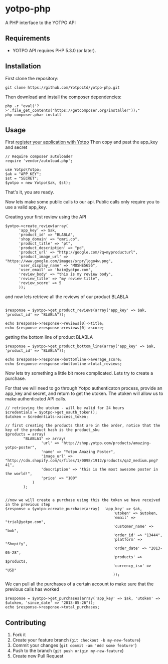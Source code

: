 yotpo-php
=========

A PHP interface to the YOTPO API


## Requirements

* YOTPO API requires PHP 5.3.0 (or later).

## Installation

First clone the repository:

    git clone https://github.com/YotpoLtd/yotpo-php.git

Then download and install the composer dependencies:

    php -r "eval('?>'.file_get_contents('https://getcomposer.org/installer'));"
    php composer.phar install

## Usage

First [register your application with Yotpo][register]
Then copy and past the app_key and secret

```php5
// Require composer autoloader
require 'vendor/autoload.php';

use Yotpo\Yotpo;
$ak = "APP_KEY";
$st = "SECRET";
$yotpo = new Yotpo($ak, $st);
```

That's it, you are ready.

Now lets make some public calls to our api. Public calls only require you to use a valid app_key.

Creating your first review using the API

```php5
$yotpo->create_review(array(
      'app_key' => $ak,
      'product_id' => "BLABLA",
      'shop_domain' => "omri.co",
      'product_title' => "pt",
      'product_description' => "pd",
      'product_url' => "http://google.com/?q=myproducturl",
      'product_image_url' => "https://www.google.com/images/srpr/logo4w.png",
      'user_display_name' => "MOSHE5656",
      'user_email' => 'haim@yotpo.com',
      'review_body' => "this is my review body",
      'review_title' => "my review title",
      'review_score' => 5
      ));
```

and now lets retrieve all the reviews of our product BLABLA

```php5

$response = $yotpo->get_product_reviews(array('app_key' => $ak, 'product_id' => "BLABLA"));

echo $response->response->reviews[0]->title;
echo $response->response->reviews[0]->score;
```

getting the bottom line of product BLABLA

```php5
$response = $yotpo->get_product_bottom_line(array('app_key' => $ak, 'product_id' => "BLABLA"));

echo $response->response->bottomline->average_score;
echo $response->response->bottomline->total_reviews;
```

Now lets try something a little bit more complicated. Lets try to create a purchase. 

For that we will need to go through Yotpo authenticaton process, provide an app_key and secret, and return to get the utoken. The utoken will allow us to make authenticated API calls. 

```php5
// retrieving the utoken - will be valid for 24 hours
$credentials = $yotpo->get_oauth_token();
$utoken = $credentials->access_token;

// first creating the products that are in the order, notice that the key of the product hash is the product_sku
$products = array(
        "BLABLA1" => array(
                'url' => "http://shop.yotpo.com/products/amazing-yotpo-poster",
                'name' => "Yotpo Amazing Poster",
                'image_url' => "http://cdn.shopify.com/s/files/1/0098/1912/products/qa2_medium.png?41",
                'description' => "this is the most awesome poster in the world!",
                'price' => "100"
            )
        );


//now we will create a purchase using this the token we have received in the previous step
$response = $yotpo->create_purchase(array(	'app_key' => $ak,
                                        		'utoken' => $utoken,
                                        		'email' => "trial@yotpo.com",
                                        		'customer_name' => "bob",
                                        		'order_id' => "13444",
                                        		'platform' => "Shopify",
                                        		'order_date' => "2013-05-28",
                                        		'products' => $products,
                                        		'currency_iso' => "USD"
                                        		));

```

We can pull all the purchases of a certain account to make sure that the previous calls has worked

```php5
$response = $yotpo->get_purchases(array('app_key' => $ak, 'utoken' => $utoken, 'since_date' => "2013-05-26"));
echo $response->response->total_purchases;
```


[register]: https://www.yotpo.com/register

## Contributing

1. Fork it
2. Create your feature branch (`git checkout -b my-new-feature`)
3. Commit your changes (`git commit -am 'Add some feature'`)
4. Push to the branch (`git push origin my-new-feature`)
5. Create new Pull Request
